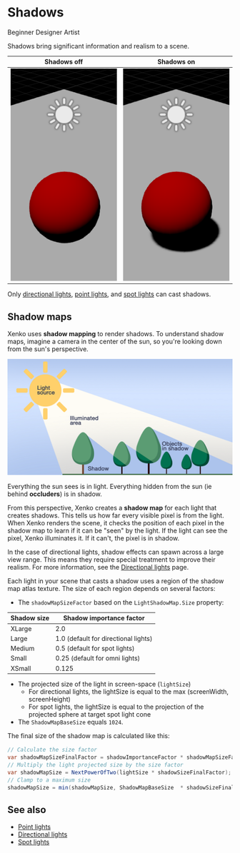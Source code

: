 # Shadows

<span class="label label-doc-level">Beginner</span>
<span class="label label-doc-audience">Designer</span>
<span class="label label-doc-audience">Artist</span>

Shadows bring significant information and realism to a scene.

| Shadows **off**                                          | Shadows **on**                                               |
| -------------------------------------------------------- | ------------------------------------------------------------ |
| ![media/SceneNoShadows.png](media/SceneNoShadows.png)  | ![media/SceneWithShadows.png](media/SceneWithShadows.png) 

Only [directional lights](directional-lights.md), [point lights](point-lights.md), and [spot lights](spot-lights.md) can cast shadows.

## Shadow maps

Xenko uses **shadow mapping** to render shadows. To understand shadow maps, imagine a camera in the center of the sun, so you're looking down from the sun's perspective.

![Light and shadow](media/light-and-shadow.png)

Everything the sun sees is in light. Everything hidden from the sun (ie behind **occluders**) is in shadow.

From this perspective, Xenko creates a **shadow map** for each light that creates shadows. This tells us how far every visible pixel is from the light. When Xenko renders the scene, it checks the position of each pixel in the shadow map to learn if it can be "seen" by the light. If the light can see the pixel, Xenko illuminates it. If it can't, the pixel is in shadow.

In the case of directional lights, shadow effects can spawn across a large view range. This means they require special treatment to improve their realism. For more information, see the [Directional lights](directional-lights.md) page.

Each light in your scene that casts a shadow uses a region of the shadow map atlas texture. The size of each region depends on several factors:

* The `shadowMapSizeFactor` based on the `LightShadowMap.Size` property:

| Shadow size | Shadow importance factor             
| ----------- | ---------------------- 
| XLarge      | 2.0 
| Large       | 1.0 (default for directional lights)
| Medium      | 0.5 (default for spot lights) 
| Small       | 0.25 (default for omni lights)
| XSmall      | 0.125      

* The projected size of the light in screen-space (`lightSize`)
  * For directional lights, the lightSize is equal to the max (screenWidth, screenHeight)
  * For spot lights, the lightSize is equal to the projection of the projected sphere at target spot light cone
* The `ShadowMapBaseSize` equals `1024`.

The final size of the shadow map is calculated like this:

```cs
// Calculate the size factor
var shadowMapSizeFinalFactor = shadowImportanceFactor * shadowMapSizeFactor;
// Multiply the light projected size by the size factor
var shadowMapSize = NextPowerOfTwo(lightSize * shadowSizeFinalFactor);
// Clamp to a maximum size
shadowMapSize = min(shadowMapSize, ShadowMapBaseSize  * shadowSizeFinalFactor);
```

## See also

* [Point lights](point-lights.md)
* [Directional lights](directional-lights.md)
* [Spot lights](spot-lights.md)